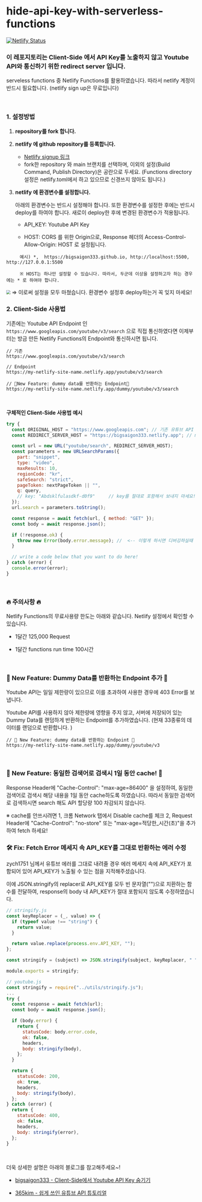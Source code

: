 # hide-api-key-with-serverless-functions

[![Netlify Status](https://api.netlify.com/api/v1/badges/3c98c36b-95c2-4c8d-a3d9-ab5f9342c128/deploy-status)](https://app.netlify.com/sites/bigsaigon333/deploys)

### 이 레포지토리는 Client-Side 에서 API Key를 노출하지 않고 Youtube API와 통신하기 위한 redirect server 입니다.

serveless functions 중 Netlify Functions를 활용하였습니다. 따라서 netlify 계정이 반드시 필요합니다. (netlify sign up은 무료입니다)

<br>

### 1. 설정방법

1. **repository를 fork 합니다.**

2. **netlify 에 github repository를 등록합니다.**

   - [Netlify signup 링크](https://app.netlify.com/signup)
   - fork한 repository 와 main 브랜치를 선택하며, 이외의 설정(Build Command, Publish Directory)은 공란으로 두세요.
     (Functions directory 설정은 netlify.toml에서 하고 있으므로 신경쓰지 않아도 됩니다.)

3. **netlify 에 환경변수를 설정합니다.**

   아래의 환경변수는 반드시 설정해야 합니다. 또한 환경변수를 설정한 후에는 반드시 deploy를 하여야 합니다. 새로이 deploy한 후에 변경된 환경변수가 적용됩니다.

   - API_KEY: Youtube API Key

   - HOST: CORS 를 위한 Origin으로, Response 헤더의 Access-Control-Allow-Origin: HOST 로 설정됩니다.

```
     예시) *,  https://bigsaigon333.github.io, http://localhost:5500, http://127.0.0.1:5500

     ※ HOST는 하나만 설정할 수 있습니다. 따라서, 두군데 이상을 설정하고자 하는 경우에는 * 로 하여야 합니다.
```

<img src="https://images.velog.io/images/bigsaigon333/post/bf20c3a5-deab-410c-9042-deffc45d6459/Untitled%204.png" style="zoom:67%;" />
⇒ 이로써 설정을 모두 마쳤습니다. 환경변수 설정후 deploy하는거 꼭 잊지 마세요!

<br>

### 2. Client-Side 사용법

기존에는 Youtube API Endpoint 인 `https://www.googleapis.com/youtube/v3/search` 으로 직접 통신하였다면 이제부터는 방금 만든 Netlify Functions의 Endpoint와 통신하시면 됩니다.

```
// 기존
https://www.googleapis.com/youtube/v3/search

// Endpoint
https://my-netlify-site-name.netlify.app/youtube/v3/search

// 🌟New Feature: dummy data를 반환하는 Endpoint🌟
https://my-netlify-site-name.netlify.app/dummy/youtube/v3/search

```

<br>

**구체적인 Client-Side 사용법 예시**

```jsx
try {
  const ORIGINAL_HOST = "https://www.googleapis.com"; // 기존 유튜브 API 호스트
  const REDIRECT_SERVER_HOST = "https://bigsaigon333.netlify.app"; // my own redirect server hostname

  const url = new URL("youtube/search", REDIRECT_SERVER_HOST);
  const parameters = new URLSearchParams({
    part: "snippet",
    type: "video",
    maxResults: 10,
    regionCode: "kr",
    safeSearch: "strict",
    pageToken: nextPageToken || "",
    q: query,
    // key: "Abdsklfulasdkf-d0f9"     // key를 절대로 포함해서 보내지 마세요!
  });
  url.search = parameters.toString();

  const response = await fetch(url, { method: "GET" });
  const body = await response.json();

  if (!response.ok) {
    throw new Error(body.error.message); //  <-- 이렇게 하시면 디버깅하실때 매우 편합니다.
  }

  // write a code below that you want to do here!
} catch (error) {
  console.error(error);
}
```

<br>

### 🔥 주의사항 🔥

Netlify Functions의 무료사용량 한도는 아래와 같습니다. Netlify 설정에서 확인할 수 있습니다.

- 1달간 125,000 Request

- 1달간 functions run time 100시간

<br>

### 🌟 New Feature: Dummy Data를 반환하는 Endpoint 추가 🌟

Youtube API는 일일 제한량이 있으므로 이를 초과하여 사용한 경우에 403 Error를 보냅니다.

Youtube API를 사용하지 않아 제한량에 영향을 주지 않고, 서버에 저장되어 있는 Dummy Data를 랜덤하게 반환하는 Endpoint를 추가하였습니다.
(현재 33종류의 데이터를 랜덤으로 반환합니다. )

```
// 🌟 New Feature: dummy data를 반환하는 Endpoint 🌟
https://my-netlify-site-name.netlify.app/dummy/youtube/v3
```

<br>

### 🌟 New Feature: 동일한 검색어로 검색시 1일 동안 cache! 🌟

Response Header에 "Cache-Control": "max-age=86400" 을 설정하여, 동일한 검색어로 검색시 해당 내용을 1일 동안 cache하도록 하였습니다.
따라서 동일한 검색어로 검색하시면 search 해도 API 할당량 100 차감되지 않습니다.

※ cache를 안쓰시려면
1, 크롬 Network 탭에서 Disable cache를 체크
2, Request Header에 "Cache-Control": "no-store" 또는 "max-age=적당한\_시간(초)"을 추가하여 fetch 하세요!

### 🛠 Fix: Fetch Error 메세지 속 API_KEY를 그대로 반환하는 에러 수정

zych1751 님께서 유튜브 에러를 그대로 내려줄 경우 에러 메세지 속에 API_KEY가 포함되어 있어 API_KEY가 노출될 수 있는 점을 지적해주셨습니다.

이에 JSON.stringify의 replacer로 API_KEY를 모두 빈 문자열("")으로 치환하는 함수를 전달하여, response의 body 내 API_KEY가 절대 포함되지 않도록 수정하였습니다.

```javascript
// stringify.js
const keyReplacer = (_, value) => {
  if (typeof value !== "string") {
    return value;
  }

  return value.replace(process.env.API_KEY, "");
};

const stringify = (subject) => JSON.stringify(subject, keyReplacer, " ");

module.exports = stringify;

// youtube.js
const stringify = require("../utils/stringify.js");
...
try {
  const response = await fetch(url);
  const body = await response.json();

  if (body.error) {
    return {
      statusCode: body.error.code,
      ok: false,
      headers,
      body: stringify(body),
    };
  }

  return {
    statusCode: 200,
    ok: true,
    headers,
    body: stringify(body),
  };
} catch (error) {
  return {
    statusCode: 400,
    ok: false,
    headers,
    body: stringify(error),
  };
}
```

<br>

더욱 상세한 설명은 아래의 블로그를 참고해주세요~!

- [bigsaigon333 - Client-Side에서 Youtube API Key 숨기기](https://velog.io/@bigsaigon333/Client-Side%EC%97%90%EC%84%9C-Youtube-API-Key-%EC%88%A8%EA%B8%B0%EA%B8%B0)

- [365kim - 쉽게 쓰인 유튜브 API 튜토리얼](https://365kim.tistory.com/93)

